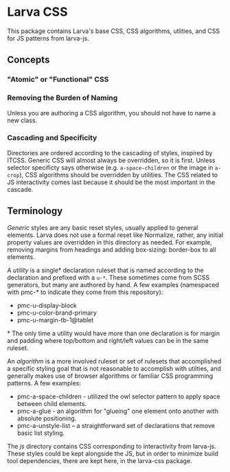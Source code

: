 # Larva CSS

This package contains Larva's base CSS, CSS algorithms, utlities, and CSS for JS patterns from larva-js.

## Concepts

### "Atomic" or "Functional" CSS

### Removing the Burden of Naming

Unless you are authoring a CSS algorithm, you should not have to name a new class.

### Cascading and Specificity

Directories are ordered according to the cascading of styles, inspired by ITCSS. Generic CSS will almost always be overridden, so it is first. Unless selector specificty says otherwise (e.g. `a-space-children` or the image in `a-crop`), CSS algorithms should be overridden by utilities. The CSS related to JS interactivity comes last because it should be the most important in the cascade.

## Terminology

*Generic* styles are any basic reset styles, usually applied to general elements. Larva does not use a formal reset like Normalize, rather, any initial property values are overridden in this directory as needed. For example, removing margins from headings and adding box-sizing: border-box to all elements.

A *utility* is a single* declaration ruleset that is named according to the declaration and prefixed with a `u-*`. These sometimes come from SCSS generators, but many are authored by hand. A few examples (namespaced with pmc-* to indicate they come from this repository):

* pmc-u-display-block
* pmc-u-color-brand-primary
* pmc-u-margin-tb-1@tablet

\* The only time a utility would have more than one declaration is for margin and padding where top/bottom and right/left values can be in the same ruleset.

An *algorithm* is a more involved ruleset or set of rulesets that accomplished a specific styling goal that is not reasonable to accomplish with utilties, and generally makes use of browser algorithms or familiar CSS programming patterns. A few examples:

* pmc-a-space-children - utilized the owl selector pattern to apply space between child elements.
* pmc-a-glue - an algorithm for "glueing" one element onto another with absolute positioning.
* pmc-a-unstyle-list – a straightforward set of declarations that remove basic list styling.

The *js* directory contains CSS corresponding to interactivity from larva-js. These styles could be kept alongside the JS, but in order to minimize build tool dependencies, there are kept here, in the larva-css package.
